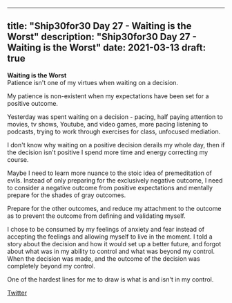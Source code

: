 
---
title: "Ship30for30 Day 27 - Waiting is the Worst"
description: "Ship30for30 Day 27 - Waiting is the Worst"
date: 2021-03-13
draft: true
---
**Waiting is the Worst**  
Patience isn't one of my virtues when waiting on a decision.  

My patience is non-existent when my expectations have been set for a positive outcome.  

Yesterday was spent waiting on a decision - pacing, half paying attention to movies, tv shows, Youtube, and video games, more pacing listening to podcasts, trying to work through exercises for class, unfocused mediation.  

I don't know why waiting on a positive decision derails my whole day, then if the decision isn't positive I spend more time and energy correcting my course.  

Maybe I need to learn more nuance to the stoic idea of premeditation of evils.  Instead of only preparing for the exclusively negative outcome, I need to consider a negative outcome from positive expectations and mentally prepare for the shades of gray outcomes.  

Prepare for the other outcomes, and reduce my attachment to the outcome as to prevent the outcome from defining and validating myself.  

I chose to be consumed by my feelings of anxiety and fear instead of accepting the feelings and allowing myself to live in the moment.  I told a story about the decision and how it would set up a better future, and forgot about what was in my ability to control and what was beyond my control.  When the decision was made, and the outcome of the decision was completely beyond my control.  

One of the hardest lines for me to draw is what is and isn't in my control.  








[Twitter]()